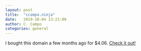 ```yaml
---
layout: post
title:  "ccampo.ninja"
date:   2019-10-04 13:21:00
author: C. Campo
categories: general
---
```


I bought this domain a few months ago for $4.06. [Check it out!](http://ccampo.ninja)
